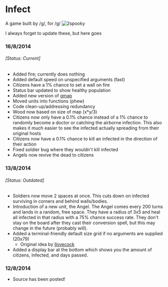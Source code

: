 Infect
======

A game built by /g/, for /g/
![2spooky](http://oi62.tinypic.com/25gz1vo.jpg "Infect")

I always forget to update these, but here goes

### 16/8/2014
###### [Status: Current]
- Added fire; currently does nothing
- Added default speed on unspecified arguments (fast)
- Citizens have a 1% chance to set a wall on fire
- Status bar updated to show healthy population
- Added new version of [gmap](maps/gmap-v2.vrs)
- Moved units into functions (phew)
- Code clean-up/addressing redundancy
- Wood now based on size of map (x*y/3)
- Citizens now only have a 0.1% chance instead of a 1%
  chance to randomly become a doctor or catching the
  airborne infection. This also makes it much easier to see
  the infected actually spreading from their original hosts
- Citizens now have a 0.1% chance to kill an infected in the direction of their action
- Fixed soldier bug where they wouldn't kill infected
- Angels now revive the dead to citizens


### 13/8/2014
###### [Status: Outdated]
- Soldiers now move 2 spaces at once. This cuts down on
infected surviving in corners and behind walls/bodies.
- Introduction of a new unit, the Angel. The Angel comes
every 200 turns and lands in a random, free space. They
have a radius of 3x5 and heal all infected in that radius
with a 75% chance success rate. They don't stay on the
board after they cast their conversion spell, but this
may change in the future (probably will).
- Added a terminal-friendly default size grid if no arguments
are supplied (20x79)
  - Original idea by [Ilovecock](https://github.com/ilovecock)
- Added a display bar at the bottom which shows you the
amount of citizens, infected, and days passed.

### 12/8/2014
- Source has been posted!
